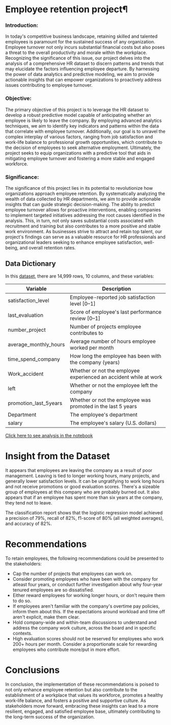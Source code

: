 # Employee retention project¶

### Introduction:

In today's competitive business landscape, retaining skilled and talented employees is paramount for the sustained success of any organization. Employee turnover not only incurs substantial financial costs but also poses a threat to the overall productivity and morale within the workplace. Recognizing the significance of this issue, our project delves into the analysis of a comprehensive HR dataset to discern patterns and trends that may elucidate the factors influencing employee departure. By harnessing the power of data analytics and predictive modeling, we aim to provide actionable insights that can empower organizations to proactively address issues contributing to employee turnover.

### Objective:

The primary objective of this project is to leverage the HR dataset to develop a robust predictive model capable of anticipating whether an employee is likely to leave the company. By employing advanced analytics techniques, we aim to identify key indicators and patterns within the data that correlate with employee turnover. Additionally, our goal is to unravel the complex interplay of various factors, ranging from job satisfaction and work-life balance to professional growth opportunities, which contribute to the decision of employees to seek alternative employment. Ultimately, the project seeks to equip organizations with a predictive tool that aids in mitigating employee turnover and fostering a more stable and engaged workforce.

### Significance:

The significance of this project lies in its potential to revolutionize how organizations approach employee retention. By systematically analyzing the wealth of data collected by HR departments, we aim to provide actionable insights that can guide strategic decision-making. The ability to predict employee turnover allows for proactive interventions, enabling companies to implement targeted initiatives addressing the root causes identified in the analysis. This, in turn, not only saves substantial costs associated with recruitment and training but also contributes to a more positive and stable work environment. As businesses strive to attract and retain top talent, our project's findings can serve as a valuable resource for HR professionals and organizational leaders seeking to enhance employee satisfaction, well-being, and overall retention rates.

## Data Dictionary

In this [dataset](https://www.kaggle.com/datasets/mfaisalqureshi/hr-analytics-and-job-prediction?select=HR_comma_sep.csv), there are 14,999 rows, 10 columns, and these variables: 

Variable  |Description |
-----|-----| 
satisfaction_level|Employee-reported job satisfaction level [0&ndash;1]|
last_evaluation|Score of employee's last performance review [0&ndash;1]|
number_project|Number of projects employee contributes to|
average_monthly_hours|Average number of hours employee worked per month|
time_spend_company|How long the employee has been with the company (years)
Work_accident|Whether or not the employee experienced an accident while at work
left|Whether or not the employee left the company
promotion_last_5years|Whether or not the employee was promoted in the last 5 years
Department|The employee's department
salary|The employee's salary (U.S. dollars)

[Click here to see analysis in the notebook](https://github.com/jimi121/PYTHON-PROJECTS/blob/main/Employee%20retention%20prediction%20project/Employee%20retention%20prediction.ipynb)

# Insight from the Dataset
It appears that employees are leaving the company as a result of poor management. Leaving is tied to longer working hours, many projects, and generally lower satisfaction levels. It can be ungratifying to work long hours and not receive promotions or good evaluation scores. There's a sizeable group of employees at this company who are probably burned out. It also appears that if an employee has spent more than six years at the company, they tend not to leave.

The classification report shows that the logistic regression model achieved a precision of 79%, recall of 82%, f1-score of 80% (all weighted averages), and accuracy of 82%.

# Recommendations

To retain employees, the following recommendations could be presented to the stakeholders:

* Cap the number of projects that employees can work on.
* Consider promoting employees who have been with the company for atleast four years, or conduct further investigation about why four-year tenured employees are so dissatisfied. 
* Either reward employees for working longer hours, or don't require them to do so. 
* If employees aren't familiar with the company's overtime pay policies, inform them about this. If the expectations around workload and time off aren't explicit, make them clear. 
* Hold company-wide and within-team discussions to understand and address the company work culture, across the board and in specific contexts. 
* High evaluation scores should not be reserved for employees who work 200+ hours per month. Consider a proportionate scale for rewarding employees who contribute more/put in more effort. 

# Conclusions

In conclusion, the implementation of these recommendations is poised to not only enhance employee retention but also contribute to the establishment of a workplace that values its workforce, promotes a healthy work-life balance, and fosters a positive and supportive culture. As stakeholders move forward, embracing these insights can lead to a more resilient, engaged, and satisfied employee base, ultimately contributing to the long-term success of the organization.
